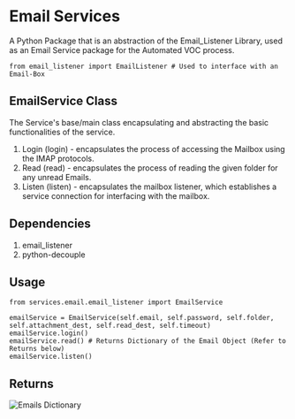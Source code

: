 # Email Services

A Python Package that is an abstraction of the Email_Listener Library,
used as an Email Service package for the Automated VOC process.

```EmailService
from email_listener import EmailListener # Used to interface with an Email-Box

```

## EmailService Class

The Service's base/main class encapsulating and abstracting the basic functionalities of the service.

1. Login (login) - encapsulates the process of accessing the Mailbox using the IMAP protocols.
2. Read (read) - encapsulates the process of reading the given folder for any unread Emails.
3. Listen (listen) - encapsulates the mailbox listener, which establishes a service connection for interfacing with the mailbox.

## Dependencies

1. email_listener
2. python-decouple

## Usage

```usage
from services.email.email_listener import EmailService

emailService = EmailService(self.email, self.password, self.folder, self.attachment_dest, self.read_dest, self.timeout)
emailService.login()
emailService.read() # Returns Dictionary of the Email Object (Refer to Returns below)
emailService.listen()
```

## Returns
![Emails Dictionary]('/Users/delalifunani/Documents/Github/Automated_VOC/services/email/visualize-json-data-graph.jpeg')
